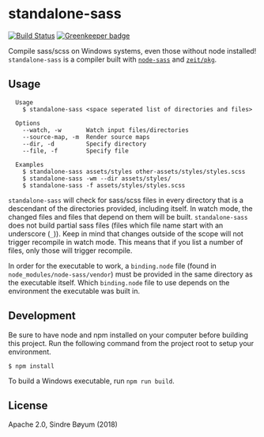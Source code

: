 # standalone-sass

[![Build Status](https://travis-ci.org/boyum/standalone-sass.svg?branch=master)](https://travis-ci.org/boyum/standalone-sass)
[![Greenkeeper badge](https://badges.greenkeeper.io/boyum/standalone-sass.svg)](https://greenkeeper.io/)

Compile sass/scss on Windows systems, even those without node installed! `standalone-sass` is a compiler built with [`node-sass`](https://github.com/sass/node-sass) and [`zeit/pkg`](http://github.com/zeit/pkg).

## Usage

```
  Usage
    $ standalone-sass <space seperated list of directories and files>

  Options
    --watch, -w       Watch input files/directories
    --source-map, -m  Render source maps
    --dir, -d         Specify directory
    --file, -f        Specify file

  Examples
    $ standalone-sass assets/styles other-assets/styles/styles.scss
    $ standalone-sass -wm --dir assets/styles/
    $ standalone-sass -f assets/styles/styles.scss
```

`standalone-sass` will check for sass/scss files in every directory that is a descendant of the directories provided, including itself. In watch mode, the changed files and files that depend on them will be built. `standalone-sass` does not build partial sass files (files which file name start with an underscore (`_`)). Keep in mind that changes outside of the scope will not trigger recompile in watch mode. This means that if you list a number of files, only those will trigger recompile.

In order for the executable to work, a `binding.node` file (found in `node_modules/node-sass/vendor`) must be provided in the same directory as the executable itself. Which `binding.node` file to use depends on the environment the executable was built in.

## Development

Be sure to have node and npm installed on your computer before building this project. Run the following command from the project root to setup your environment.

```
$ npm install
```

To build a Windows executable, run `npm run build`.

## License

Apache 2.0, Sindre Bøyum (2018)
